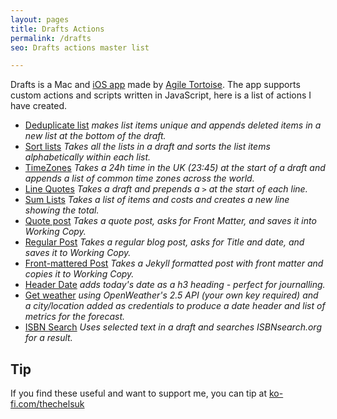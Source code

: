 ```yaml
---
layout: pages
title: Drafts Actions
permalink: /drafts
seo: Drafts actions master list

---
```


Drafts is a Mac and [iOS app](https://itunes.apple.com/app/id1236254471?ls=1&mt=8&at=11l4Cf&ct=site) made by [Agile Tortoise](https://getdrafts.com). The app supports custom actions and scripts written in JavaScript, here is a list of actions I have created.

- [Deduplicate list](https://directory.getdrafts.com/a/21k) _makes list items unique and appends deleted items in a new list at the bottom of the draft._
- [Sort lists](https://directory.getdrafts.com/a/21h) _Takes all the lists in a draft and sorts the list items alphabetically within each list._
- [TimeZones](https://directory.getdrafts.com/a/21g) _Takes a 24h time in the UK (23:45) at the start of a draft and appends a list of common time zones across the world._
- [Line Quotes](https://directory.getdrafts.com/a/21f) _Takes a draft and prepends a `>` at the start of each line._
- [Sum Lists](https://directory.getdrafts.com/a/21e) _Takes a list of items and costs and creates a new line showing the total._
- [Quote post](https://directory.getdrafts.com/a/21d) _Takes a quote post, asks for Front Matter, and saves it into Working Copy._
- [Regular Post](https://directory.getdrafts.com/a/21c) _Takes a regular blog post, asks for Title and date, and saves it to Working Copy._
- [Front-mattered Post](https://directory.getdrafts.com/a/21i) _Takes a Jekyll formatted post with front matter and copies it to Working Copy._
- [Header Date](https://directory.getdrafts.com/a/21m) _adds today's date as a h3 heading - perfect for journalling._
- [Get weather](https://directory.getdrafts.com/a/21n) _using OpenWeather's 2.5 API (your own key required) and a city/location added as credentials to produce a date header and list of metrics for the forecast._
 - [ISBN Search](https://directory.getdrafts.com/a/2Rw) _Uses selected text in a draft and searches ISBNsearch.org for a result._
 

## Tip

If you find these useful and want to support me, you can tip at [ko-fi.com/thechelsuk](https://ko-fi.com/thechelsuk) 

